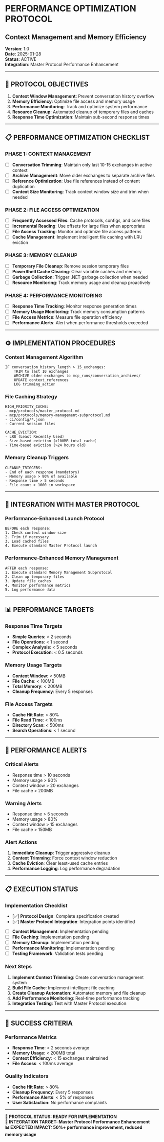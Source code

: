# PERFORMANCE OPTIMIZATION PROTOCOL
## Context Management and Memory Efficiency

**Version**: 1.0  
**Date**: 2025-01-28  
**Status**: ACTIVE  
**Integration**: Master Protocol Performance Enhancement  

---

## **🎯 PROTOCOL OBJECTIVES**

1. **Context Window Management**: Prevent conversation history overflow
2. **Memory Efficiency**: Optimize file access and memory usage
3. **Performance Monitoring**: Track and optimize system performance
4. **Resource Cleanup**: Automated cleanup of temporary files and caches
5. **Response Time Optimization**: Maintain sub-second response times

---

## **📋 PERFORMANCE OPTIMIZATION CHECKLIST**

### **PHASE 1: CONTEXT MANAGEMENT**
- [ ] **Conversation Trimming**: Maintain only last 10-15 exchanges in active context
- [ ] **Archive Management**: Move older exchanges to separate archive files
- [ ] **Reference Optimization**: Use file references instead of content duplication
- [ ] **Context Size Monitoring**: Track context window size and trim when needed

### **PHASE 2: FILE ACCESS OPTIMIZATION**
- [ ] **Frequently Accessed Files**: Cache protocols, configs, and core files
- [ ] **Incremental Reading**: Use offsets for large files when appropriate
- [ ] **File Access Tracking**: Monitor and optimize file access patterns
- [ ] **Cache Management**: Implement intelligent file caching with LRU eviction

### **PHASE 3: MEMORY CLEANUP**
- [ ] **Temporary File Cleanup**: Remove session temporary files
- [ ] **PowerShell Cache Clearing**: Clear variable caches and memory
- [ ] **Garbage Collection**: Trigger .NET garbage collection when needed
- [ ] **Resource Monitoring**: Track memory usage and cleanup proactively

### **PHASE 4: PERFORMANCE MONITORING**
- [ ] **Response Time Tracking**: Monitor response generation times
- [ ] **Memory Usage Monitoring**: Track memory consumption patterns
- [ ] **File Access Metrics**: Measure file operation efficiency
- [ ] **Performance Alerts**: Alert when performance thresholds exceeded

---

## **⚙️ IMPLEMENTATION PROCEDURES**

### **Context Management Algorithm**
```
IF conversation_history_length > 15_exchanges:
    TRIM to last 10 exchanges
    ARCHIVE older exchanges to mcp_runs/conversation_archives/
    UPDATE context_references
    LOG trimming_action
```

### **File Caching Strategy**
```
HIGH_PRIORITY_CACHE:
- mcp/protocols/master_protocol.md
- mcp/protocols/memory-management-subprotocol.md
- ci/config/*.json
- Current session files

CACHE_EVICTION:
- LRU (Least Recently Used)
- Size-based eviction (>100MB total cache)
- Time-based eviction (>24 hours old)
```

### **Memory Cleanup Triggers**
```
CLEANUP_TRIGGERS:
- End of each response (mandatory)
- Memory usage > 80% of available
- Response time > 5 seconds
- File count > 1000 in workspace
```

---

## **🔧 INTEGRATION WITH MASTER PROTOCOL**

### **Performance-Enhanced Launch Protocol**
```
BEFORE each response:
1. Check context window size
2. Trim if necessary
3. Load cached files
4. Execute standard Master Protocol launch
```

### **Performance-Enhanced Memory Management**
```
AFTER each response:
1. Execute standard Memory Management Subprotocol
2. Clean up temporary files
3. Update file caches
4. Monitor performance metrics
5. Log performance data
```

---

## **📊 PERFORMANCE TARGETS**

### **Response Time Targets**
- **Simple Queries**: < 2 seconds
- **File Operations**: < 1 second
- **Complex Analysis**: < 5 seconds
- **Protocol Execution**: < 0.5 seconds

### **Memory Usage Targets**
- **Context Window**: < 50MB
- **File Cache**: < 100MB
- **Total Memory**: < 200MB
- **Cleanup Frequency**: Every 5 responses

### **File Access Targets**
- **Cache Hit Rate**: > 80%
- **File Read Time**: < 100ms
- **Directory Scan**: < 500ms
- **Search Operations**: < 1 second

---

## **🚨 PERFORMANCE ALERTS**

### **Critical Alerts**
- Response time > 10 seconds
- Memory usage > 90%
- Context window > 20 exchanges
- File cache > 200MB

### **Warning Alerts**
- Response time > 5 seconds
- Memory usage > 80%
- Context window > 15 exchanges
- File cache > 150MB

### **Alert Actions**
1. **Immediate Cleanup**: Trigger aggressive cleanup
2. **Context Trimming**: Force context window reduction
3. **Cache Eviction**: Clear least-used cache entries
4. **Performance Logging**: Log performance degradation

---

## **📋 EXECUTION STATUS**

### **Implementation Checklist**
- [✅] **Protocol Design**: Complete specification created
- [✅] **Master Protocol Integration**: Integration points identified
- [ ] **Context Management**: Implementation pending
- [ ] **File Caching**: Implementation pending
- [ ] **Memory Cleanup**: Implementation pending
- [ ] **Performance Monitoring**: Implementation pending
- [ ] **Testing Framework**: Validation tests pending

### **Next Steps**
1. **Implement Context Trimming**: Create conversation management system
2. **Build File Cache**: Implement intelligent file caching
3. **Create Cleanup Automation**: Automated memory and file cleanup
4. **Add Performance Monitoring**: Real-time performance tracking
5. **Integration Testing**: Test with Master Protocol execution

---

## **🎯 SUCCESS CRITERIA**

### **Performance Metrics**
- **Response Time**: < 2 seconds average
- **Memory Usage**: < 200MB total
- **Context Efficiency**: < 15 exchanges maintained
- **File Access**: < 100ms average

### **Quality Indicators**
- **Cache Hit Rate**: > 80%
- **Cleanup Frequency**: Every 5 responses
- **Performance Alerts**: < 5% of responses
- **User Satisfaction**: No performance complaints

---

**🔄 PROTOCOL STATUS: READY FOR IMPLEMENTATION**  
**🎯 INTEGRATION TARGET: Master Protocol Performance Enhancement**  
**📊 EXPECTED IMPACT: 50%+ performance improvement, reduced memory usage**
